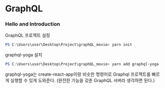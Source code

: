 # GraphQL

### Hello and Introduction

GraphQL 프로젝트 설정

```powershell
PS C:\Users\user\Desktop\Project\graphQL_movie> yarn init
```

graphql-yoga 설치

```powershell
PS C:\Users\user\Desktop\Project\graphQL_movie> yarn add graphql-yoga
```

graphql-yoga는 create-react-app이랑 비슷한 명령어로 Graphql 프로젝트를 빠르게 실행할 수 있게 도와준다. (완전한 기능을 갖춘 GraphQL 서버라 생각하면 된다.)